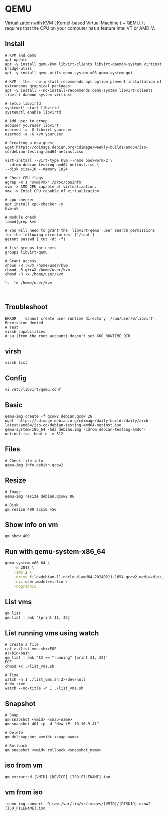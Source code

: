 # QEMU
Virtualization with KVM ( Kernel-based Virtual Machine ) + QEMU.
It requires that the CPU on your computer has a feature Intel VT or AMD-V. 

## Install
```
# KVM and qemu
apt update
apt -y install qemu-kvm libvirt-clients libvirt-daemon-system virtinst bridge-utils
apt -y install qemu-utils qemu-system-x86 qemu-system-gui

# KVM - the --no-install-recommends apt option prevent installation of extraneous graphical packages:
apt -y install --no-install-recommends qemu-system libvirt-clients libvirt-daemon-system virtinst

# setup libvirtd
systemctl start libvirtd
systemctl enable libvirtd

# Add user to group
adduser youruser libvirt
usermod -a -G libvirt youruser
usermod -a -G kvm youruser

# Creating a new guest
wget https://cdimage.debian.org/cdimage/weekly-builds/amd64/iso-cd/debian-testing-amd64-netinst.iso

virt-install --virt-type kvm --name bookworm-2 \
--cdrom debian-testing-amd64-netinst.iso \
--disk size=10 --memory 1024

# Check CPU flags
egrep -m 1 "svm|vmx" /proc/cpuinfo
svm -> AMD CPU capable of virtualization.
vmx -> Intel CPU capable of virtualization.

# cpu-checker
apt install cpu-checker -y
kvm-ok

# module check
lsmod|grep kvm

# You will need to grant the 'libvirt-qemu' user search permissions for the following directories: ['/root']
getent passwd | cut -d: -f1

# list groups for users
groups libvirt-qemu

# Grant access
chown -R :kvm /home/user/kvm
chmod -R g+rwX /home/user/kvm
chmod -R +x /home/user/kvm

ls -ld /home/user/kvm



```
## Troubleshoot
```
ERROR    Cannot create user runtime directory '/run/user/0/libvirt': Permission denied
# Test
virsh capabilities
# su (from the root account) doesn't set XDG_RUNTIME_DIR

```
## virsh
```
virsh list
```

## Config
```
vi /etc/libvirt/qemu.conf
```

## Basic
```
qemu-img create -f qcow2 debian.qcow 2G
wget  https://cdimage.debian.org/cdimage/daily-builds/daily/arch-latest/amd64/iso-cd/debian-testing-amd64-netinst.iso
qemu-system-x86_64 -hda debian.img -cdrom debian-testing-amd64-netinst.iso -boot d -m 512
```

## Files
```
# Check file info
qemu-img info debian.qcow2
```

## Resize
```
# Image
qemu-img resize debian.qcow2 8G

# Disk
qm resize 400 scsi0 +5G
```

## Show info on vm
```
qm show 400
```

## Run with qemu-system-x86_64
```sh
qemu-system-x86_64 \
    -m 2048 \
    -smp 2 \
    -drive file=debian-11-nocloud-amd64-20240211-1654.qcow2,media=disk,if=virtio \
    -nic user,model=virtio \
    -nographic
```

## List vms
```
qm list
qm list | awk '{print $1, $2}'
```

## List running vms using watch
```
# Create a file
cat >./list_vms.sh<<EOF
#!/bin/bash
qm list | awk '$3 == "running" {print $1, $2}'
EOF
chmod +x ./list_vms.sh

# Time
watch -n 1 ./list_vms.sh 2>/dev/null
# No time
watch --no-title -n 1 ./list_vms.sh
```

## Snapshot
```
# Snap
qm snapshot <vmid> <snap-name>
qm snapshot 401 ip -d "New iP: 10.10.9.41"

# Delete
qm delsnapshot <vmid> <snap-name>

# Rollback
qm snapshot <vmid> rollback <snapshot_name>
```

## iso from vm
```
qm extractcd [VMID] [DEVICE] [ISO_FILENAME].iso
```

## vm from iso
```
 qemu-img convert -O raw /var/lib/vz/images/[VMID]/[DISKID].qcow2 [ISO_FILENAME].iso
```


